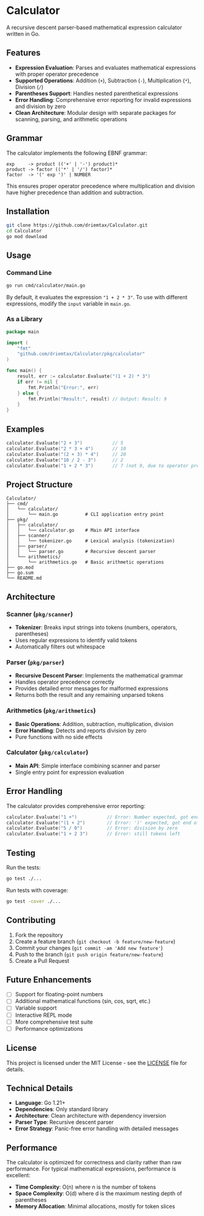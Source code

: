 # Calculator

A recursive descent parser-based mathematical expression calculator written in Go.

## Features

- **Expression Evaluation**: Parses and evaluates mathematical expressions with proper operator precedence
- **Supported Operations**: Addition (`+`), Subtraction (`-`), Multiplication (`*`), Division (`/`)
- **Parentheses Support**: Handles nested parenthetical expressions
- **Error Handling**: Comprehensive error reporting for invalid expressions and division by zero
- **Clean Architecture**: Modular design with separate packages for scanning, parsing, and arithmetic operations

## Grammar

The calculator implements the following EBNF grammar:

```
exp     -> product (('+' | '-') product)*
product -> factor (('*' | '/') factor)*
factor  -> '(' exp ')' | NUMBER
```

This ensures proper operator precedence where multiplication and division have higher precedence than addition and subtraction.

## Installation

```bash
git clone https://github.com/driemtax/Calculator.git
cd Calculator
go mod download
```

## Usage

### Command Line

```bash
go run cmd/calculator/main.go
```

By default, it evaluates the expression `"1 + 2 * 3"`. To use with different expressions, modify the `input` variable in `main.go`.

### As a Library

```go
package main

import (
    "fmt"
    "github.com/driemtax/Calculator/pkg/calculator"
)

func main() {
    result, err := calculator.Evaluate("(1 + 2) * 3")
    if err != nil {
        fmt.Println("Error:", err)
    } else {
        fmt.Println("Result:", result) // Output: Result: 9
    }
}
```

## Examples

```go
calculator.Evaluate("2 + 3")           // 5
calculator.Evaluate("2 * 3 + 4")       // 10
calculator.Evaluate("(2 + 3) * 4")     // 20
calculator.Evaluate("10 / 2 - 3")      // 2
calculator.Evaluate("1 + 2 * 3")       // 7 (not 9, due to operator precedence)
```

## Project Structure

```
Calculator/
├── cmd/
│   └── calculator/
│       └── main.go          # CLI application entry point
├── pkg/
│   ├── calculator/
│   │   └── calculator.go    # Main API interface
│   ├── scanner/
│   │   └── tokenizer.go     # Lexical analysis (tokenization)
│   ├── parser/
│   │   └── parser.go        # Recursive descent parser
│   └── arithmetics/
│       └── arithmetics.go   # Basic arithmetic operations
├── go.mod
├── go.sum
└── README.md
```

## Architecture

### Scanner (`pkg/scanner`)
- **Tokenizer**: Breaks input strings into tokens (numbers, operators, parentheses)
- Uses regular expressions to identify valid tokens
- Automatically filters out whitespace

### Parser (`pkg/parser`)
- **Recursive Descent Parser**: Implements the mathematical grammar
- Handles operator precedence correctly
- Provides detailed error messages for malformed expressions
- Returns both the result and any remaining unparsed tokens

### Arithmetics (`pkg/arithmetics`)
- **Basic Operations**: Addition, subtraction, multiplication, division
- **Error Handling**: Detects and reports division by zero
- Pure functions with no side effects

### Calculator (`pkg/calculator`)
- **Main API**: Simple interface combining scanner and parser
- Single entry point for expression evaluation

## Error Handling

The calculator provides comprehensive error reporting:

```go
calculator.Evaluate("1 +")           // Error: Number expected, got end of expression
calculator.Evaluate("(1 + 2")        // Error: ')' expected, got end of expression
calculator.Evaluate("5 / 0")         // Error: division by zero
calculator.Evaluate("1 + 2 3")       // Error: still tokens left
```

## Testing

Run the tests:

```bash
go test ./...
```

Run tests with coverage:

```bash
go test -cover ./...
```

## Contributing

1. Fork the repository
2. Create a feature branch (`git checkout -b feature/new-feature`)
3. Commit your changes (`git commit -am 'Add new feature'`)
4. Push to the branch (`git push origin feature/new-feature`)
5. Create a Pull Request

## Future Enhancements

- [ ] Support for floating-point numbers
- [ ] Additional mathematical functions (sin, cos, sqrt, etc.)
- [ ] Variable support
- [ ] Interactive REPL mode
- [ ] More comprehensive test suite
- [ ] Performance optimizations

## License

This project is licensed under the MIT License - see the [LICENSE](LICENSE) file for details.

## Technical Details

- **Language**: Go 1.21+
- **Dependencies**: Only standard library
- **Architecture**: Clean architecture with dependency inversion
- **Parser Type**: Recursive descent parser
- **Error Strategy**: Panic-free error handling with detailed messages

## Performance

The calculator is optimized for correctness and clarity rather than raw performance. For typical mathematical expressions, performance is excellent:

- **Time Complexity**: O(n) where n is the number of tokens
- **Space Complexity**: O(d) where d is the maximum nesting depth of parentheses
- **Memory Allocation**: Minimal allocations, mostly for token slices
